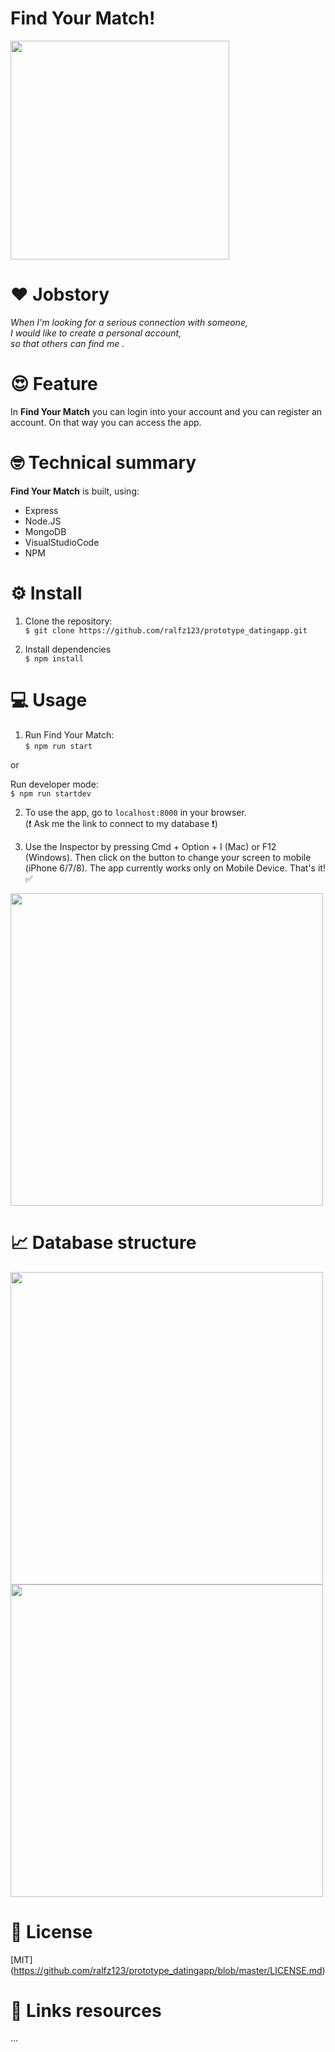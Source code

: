 # Find Your Match!
<img src="https://github.com/ralfz123/prototype_datingapp/blob/master/docs/screens/scherm1_v1.png?raw=true" width="350" />

# :heart: Jobstory
_When I'm looking for a serious connection with someone,  
_I would like to create a personal account,  
_so that others can find me .___

# :heart_eyes: Feature
In **Find Your Match** you can login into your account and you can register an account. On that way you can access the app.

# :nerd_face: Technical summary
**Find Your Match**  is built, using:
- Express
- Node.JS
- MongoDB
- VisualStudioCode
- NPM

# :gear: Install
1. Clone the repository:  
```$ git clone https://github.com/ralfz123/prototype_datingapp.git```

2. Install dependencies   
```$ npm install```

# :computer: Usage
1.   Run Find Your Match:  
```$ npm run start```  

or  

Run developer mode:  
```$ npm run startdev```

2. To use the app, go to ```localhost:8000``` in your browser.   
(:heavy_exclamation_mark: Ask me the link to connect to my database :heavy_exclamation_mark:) 

3. Use the Inspector by pressing Cmd + Option + I (Mac) or F12 (Windows). Then click on the button to change your screen to mobile (iPhone 6/7/8). The app currently works only on Mobile Device. That's it! :white_check_mark:   
<img src="https://github.com/ralfz123/prototype_datingapp/blob/master/docs/readme/mobileinspect.png?raw=true" width="500" />

# :chart_with_upwards_trend: Database structure
<img src="https://github.com/ralfz123/prototype_datingapp/blob/master/docs/readme/db.png?raw=true" width="500" />
<img src="https://github.com/ralfz123/prototype_datingapp/blob/master/docs/readme/objectdb.png?raw=true" width="500" />

# :cop: License
[MIT] (https://github.com/ralfz123/prototype_datingapp/blob/master/LICENSE.md)

# :file_folder: Links resources
...
